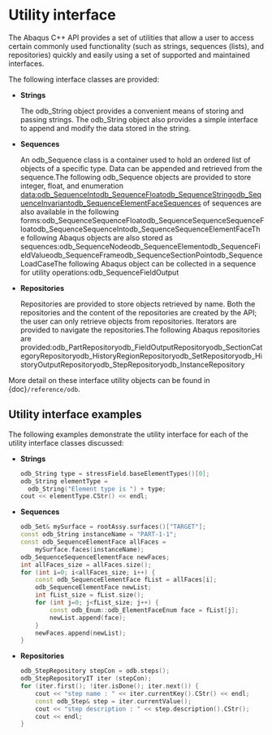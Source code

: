 # Utility interface

The Abaqus C++ API provides a set of utilities that allow a user to access certain commonly used functionality (such as strings, sequences (lists), and repositories) quickly and easily using a set of supported and maintained interfaces.

The following interface classes are provided:

- **Strings**

  The odb_String object provides a convenient means of storing and passing strings. The odb_String object also provides a simple interface to append and modify the data stored in the string.

- **Sequences**

  An odb_Sequence class is a container used to hold an ordered list of objects of a specific type. Data can be appended and retrieved from the sequence.The following odb_Sequence objects are provided to store integer, float, and enumeration <data:odb_SequenceIntodb_SequenceFloatodb_SequenceStringodb_SequenceInvariantodb_SequenceElementFaceSequences> of sequences are also available in the following forms:odb_SequenceSequenceFloatodb_SequenceSequenceSequenceFloatodb_SequenceSequenceIntodb_SequenceSequenceElementFaceThe following Abaqus objects are also stored as sequences:odb_SequenceNodeodb_SequenceElementodb_SequenceFieldValueodb_SequenceFrameodb_SequenceSectionPointodb_SequenceLoadCaseThe following Abaqus object can be collected in a sequence for utility operations:odb_SequenceFieldOutput

- **Repositories**

  Repositories are provided to store objects retrieved by name. Both the repositories and the content of the repositories are created by the API; the user can only retrieve objects from repositories. Iterators are provided to navigate the repositories.The following Abaqus repositories are provided:odb_PartRepositoryodb_FieldOutputRepositoryodb_SectionCategoryRepositoryodb_HistoryRegionRepositoryodb_SetRepositoryodb_HistoryOutputRepositoryodb_StepRepositoryodb_InstanceRepository

More detail on these interface utility objects can be found in {doc}`/reference/odb`.

## Utility interface examples

The following examples demonstrate the utility interface for each of the utility interface classes discussed:

- **Strings**

  ```cpp
  odb_String type = stressField.baseElementTypes()[0];
  odb_String elementType =
    odb_String("Element type is ") + type;
  cout << elementType.CStr() << endl;
  ```

- **Sequences**

  ```cpp
  odb_Set& mySurface = rootAssy.surfaces()["TARGET"];
  const odb_String instanceName = "PART-1-1";
  const odb_SequenceElementFace allFaces =
      mySurface.faces(instanceName);
  odb_SequenceSequenceElementFace newFaces;
  int allFaces_size = allFaces.size();
  for (int i=0; i<allFaces_size; i++) {
      const odb_SequenceElementFace fList = allFaces[i];
      odb_SequenceElementFace newList;
      int fList_size = fList.size();
      for (int j=0; j<fList_size; j++) {
          const odb_Enum::odb_ElementFaceEnum face = fList[j];
          newList.append(face);
      }
      newFaces.append(newList);
  }
  ```

- **Repositories**

  ```cpp
  odb_StepRepository stepCon = odb.steps();
  odb_StepRepositoryIT iter (stepCon);
  for (iter.first(); !iter.isDone(); iter.next()) {
      cout << "step name : " << iter.currentKey().CStr() << endl;
      const odb_Step& step = iter.currentValue();
      cout << "step description : " << step.description().CStr();
      cout << endl;
  }
  ```
